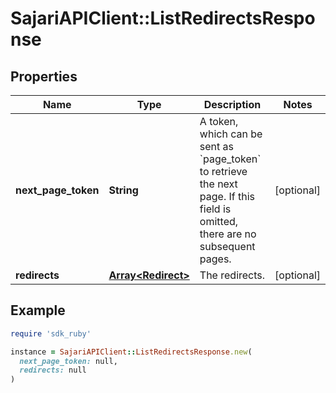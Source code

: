 # SajariAPIClient::ListRedirectsResponse

## Properties

| Name | Type | Description | Notes |
| ---- | ---- | ----------- | ----- |
| **next_page_token** | **String** | A token, which can be sent as &#x60;page_token&#x60; to retrieve the next page.  If this field is omitted, there are no subsequent pages. | [optional] |
| **redirects** | [**Array&lt;Redirect&gt;**](Redirect.md) | The redirects. | [optional] |

## Example

```ruby
require 'sdk_ruby'

instance = SajariAPIClient::ListRedirectsResponse.new(
  next_page_token: null,
  redirects: null
)
```

